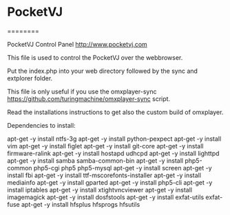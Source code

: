 # PocketVJ
========

PocketVJ Control Panel
http://www.pocketvj.com

This file is used to control the PocketVJ over the webbrowser.

Put the index.php into your web directory followed by the sync and extplorer folder.

This file is only useful if you use the omxplayer-sync https://github.com/turingmachine/omxplayer-sync script.

Read the installations instructions to get also the custom build of omxplayer.



Dependencies to install:

apt-get -y install ntfs-3g
apt-get -y install python-pexpect
apt-get -y install vim
apt-get -y install figlet
apt-get -y install git-core
apt-get -y install firmware-ralink
apt-get -y install hostapd udhcpd
apt-get -y install lighttpd
apt-get -y install samba samba-common-bin
apt-get -y install php5-common php5-cgi php5 php5-mysql
apt-get -y install screen
apt-get -y install fbi
apt-get -y install ttf-mscorefonts-installer
apt-get -y install mediainfo
apt-get -y install gparted
apt-get -y install php5-cli
apt-get -y install iptables
apt-get -y install xtightvncviewer
apt-get -y install imagemagick
apt-get -y install dosfstools
apt-get -y install exfat-utils exfat-fuse
apt-get -y install hfsplus hfsprogs hfsutils

